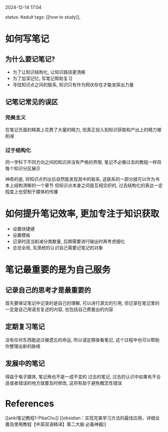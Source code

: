2024-12-14    17:04

status: #adult 
tags: [[how to study]], 


# 如何写笔记

## 为什么要记笔记?

- 为了让知识结构化, 让知识路径更清晰
- 为了加深记忆, 写笔记帮助复习
- 寻找知识点之间的联系, 知识只有作为网状存在才能发挥出力量

## 记笔记常见的误区

### 完美主义

在笔记页面的精美上花费了大量的精力, 但真正投入到知识获取和产出上的精力被削减

### 过于结构化

同一学科下不同方向之间的知识并没有严格的界限, 笔记不必像过去的教程一样将每个知识分区展示

神奇的是, 将知识点列出后自然能发现其中的联系, 这联系的一部分就可以作为书本上结构清晰的一个章节
但知识点本身之间是互相交织的, 过去结构化的表达一定程度上也受制于媒体的传播

# 如何提升笔记效率, 更加专注于知识获取

- 设置快捷键
- 设置模板
- 记录时适当削减分类数量, 后期需要进行输出时再考虑细化
- 总览全局, 先笼统的认识自己需要记笔记的对象

# 笔记最重要的是为自己服务

## 记录自己的思考才是最重要的

首先要保证笔记中记录的是自己的理解, 可以进行源文的引用, 但记录在笔记里的一定是自己用语言复述的内容, 也包括自己费曼出的内容

## 定期复习笔记

没有任何东西能逃过被遗忘的命运, 所以请定期查看笔记, 这个过程中也可以帮助你整理出新的脉络

## 发展中的笔记

得益于电子媒体, 笔记再也不是一成不变的
过去的笔记, 过去的认识中如果有不合适或者错误的地方就要及时修改, 这将有助于避免概念性错误


# References

[[anki笔记教程1-PikaChu]]
[[obsidian：实现完美学习方法的最佳应用，详细设置及使用教程【中英双语精译】第二大脑 必备神器]]
